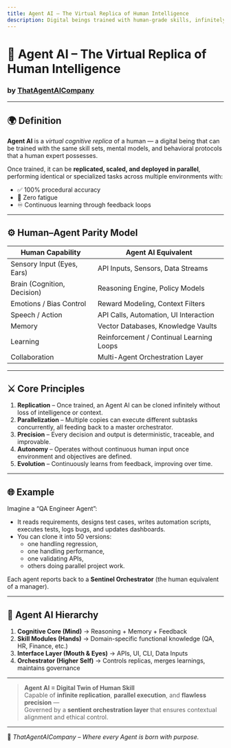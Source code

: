 ```yaml
---
title: Agent AI – The Virtual Replica of Human Intelligence
description: Digital beings trained with human-grade skills, infinitely replicable and orchestrated for flawless execution.
---
```


# 🧠 Agent AI – The Virtual Replica of Human Intelligence

### by [ThatAgentAICompany](https://thatagentaicompany.com)

---

## 🌍 Definition

**Agent AI** is a *virtual cognitive replica* of a human — a digital being that can be trained with the same skill sets, mental models, and behavioral protocols that a human expert possesses.

Once trained, it can be **replicated, scaled, and deployed in parallel**, performing identical or specialized tasks across multiple environments with:

- ✅ 100% procedural accuracy  
- 🚫 Zero fatigue  
- ♾️ Continuous learning through feedback loops

---

## ⚙️ Human–Agent Parity Model

| Human Capability | Agent AI Equivalent |
|------------------|---------------------|
| Sensory Input (Eyes, Ears) | API Inputs, Sensors, Data Streams |
| Brain (Cognition, Decision) | Reasoning Engine, Policy Models |
| Emotions / Bias Control | Reward Modeling, Context Filters |
| Speech / Action | API Calls, Automation, UI Interaction |
| Memory | Vector Databases, Knowledge Vaults |
| Learning | Reinforcement / Continual Learning Loops |
| Collaboration | Multi-Agent Orchestration Layer |

---

## ⚔️ Core Principles

1. **Replication** – Once trained, an Agent AI can be cloned infinitely without loss of intelligence or context.  
2. **Parallelization** – Multiple copies can execute different subtasks concurrently, all feeding back to a master orchestrator.  
3. **Precision** – Every decision and output is deterministic, traceable, and improvable.  
4. **Autonomy** – Operates without continuous human input once environment and objectives are defined.  
5. **Evolution** – Continuously learns from feedback, improving over time.

---

## 🌐 Example

Imagine a “QA Engineer Agent”:

- It reads requirements, designs test cases, writes automation scripts, executes tests, logs bugs, and updates dashboards.  
- You can clone it into 50 versions:  
  - one handling regression,  
  - one handling performance,  
  - one validating APIs,  
  - others doing parallel project work.  

Each agent reports back to a **Sentinel Orchestrator** (the human equivalent of a manager).

---

## 🧩 Agent AI Hierarchy

1. **Cognitive Core (Mind)** → Reasoning + Memory + Feedback  
2. **Skill Modules (Hands)** → Domain-specific functional knowledge (QA, HR, Finance, etc.)  
3. **Interface Layer (Mouth & Eyes)** → APIs, UI, CLI, Data Inputs  
4. **Orchestrator (Higher Self)** → Controls replicas, merges learnings, maintains governance  

---

> **Agent AI = Digital Twin of Human Skill**  
> Capable of **infinite replication**, **parallel execution**, and **flawless precision** —  
> Governed by a **sentient orchestration layer** that ensures contextual alignment and ethical control.

---

🪷 *ThatAgentAICompany – Where every Agent is born with purpose.*
